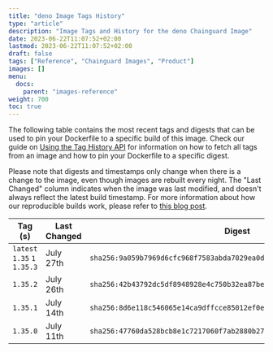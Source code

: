 ```yaml
---
title: "deno Image Tags History"
type: "article"
description: "Image Tags and History for the deno Chainguard Image"
date: 2023-06-22T11:07:52+02:00
lastmod: 2023-06-22T11:07:52+02:00
draft: false
tags: ["Reference", "Chainguard Images", "Product"]
images: []
menu:
  docs:
    parent: "images-reference"
weight: 700
toc: true
---
```


The following table contains the most recent tags and digests that can be used to pin your Dockerfile to a specific build of this image. Check our guide on [Using the Tag History API](/chainguard/chainguard-images/using-the-tag-history-api/) for information on how to fetch all tags from an image and how to pin your Dockerfile to a specific digest.

Please note that digests and timestamps only change when there is a change to the image, even though images are rebuilt every night. The "Last Changed" column indicates when the image was last modified, and doesn't always reflect the latest build timestamp. For more information about how our reproducible builds work, please refer to [this blog post](https://www.chainguard.dev/unchained/reproducing-chainguards-reproducible-image-builds).

| Tag (s)                       | Last Changed | Digest                                                                    |
|-------------------------------|--------------|---------------------------------------------------------------------------|
|  `latest` `1.35` `1` `1.35.3` | July 27th    | `sha256:9a059b7969d6cfc968f7583abda7029ea0d5001e8d6330a467ef1cfdf20c8fae` |
|  `1.35.2`                     | July 26th    | `sha256:42b43792dc5df8948928e4c750b32ea87be3e644cfcbd09ed99e7055274d8a53` |
|  `1.35.1`                     | July 14th    | `sha256:8d6e118c546065e14ca9dffcce85012ef0e2834d063cfc7f448e4f5e3df5b04a` |
|  `1.35.0`                     | July 11th    | `sha256:47760da528bcb8e1c7217060f7ab2880b277b8efb9da5653962d3a0e55b6fcef` |
